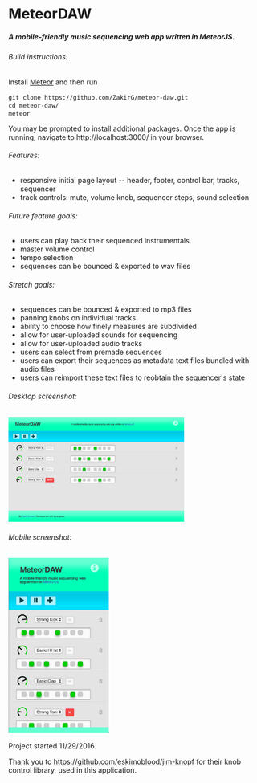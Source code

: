# MeteorDAW

##### A mobile-friendly music sequencing web app written in MeteorJS. 

###### Build instructions:
Install <a href="https://www.meteor.com/">Meteor</a> and then run
```
git clone https://github.com/ZakirG/meteor-daw.git
cd meteor-daw/
meteor
```
You may be prompted to install additional packages. 
Once the app is running, navigate to http://localhost:3000/ in your browser.

###### Features:
- responsive initial page layout -- header, footer, control bar, tracks, sequencer
- track controls: mute, volume knob, sequencer steps, sound selection

###### Future feature goals:
- users can play back their sequenced instrumentals
- master volume control
- tempo selection
- sequences can be bounced & exported to wav files

###### Stretch goals:
- sequences can be bounced & exported to mp3 files
- panning knobs on individual tracks
- ability to choose how finely measures are subdivided
- allow for user-uploaded sounds for sequencing
- allow for user-uploaded audio tracks
- users can select from premade sequences
- users can export their sequences as metadata text files bundled with audio files
- users can reimport these text files to reobtain the sequencer's state

###### Desktop screenshot:
<img src="./public/screenshots/desktopScreenshot.png" alt="App Screenshot on Desktop" width="350"/>

###### Mobile screenshot:
<img src="./public/screenshots/mobileScreenshot.png" alt="App Screenshot on Mobile" width="200"/>

Project started 11/29/2016.

Thank you to https://github.com/eskimoblood/jim-knopf for their knob control library, used in this application.

